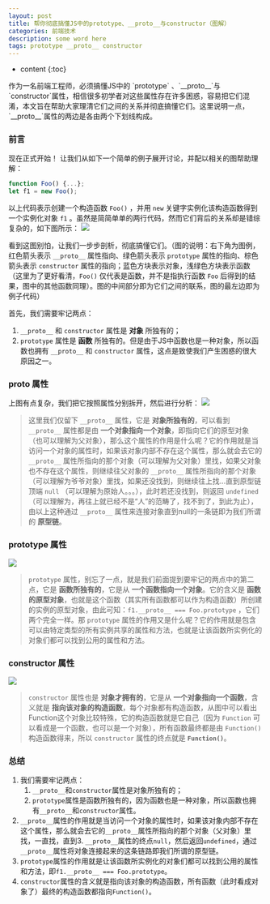 ```yaml
---
layout: post
title: 帮你彻底搞懂JS中的prototype、__proto__与constructor（图解）
categories: 前端技术
description: some word here
tags: prototype __proto__ constructor
---
```

* content
{:toc}
<div class="postImg" style="background-image:url(https://likonion-1254082995.cos.ap-chengdu.myqcloud.com/media/2017-10-22_133351.jpg)"></div>
作为一名前端工程师，必须搞懂JS中的 `prototype` 、`__proto__`与`constructor`属性，相信很多初学者对这些属性存在许多困惑，容易把它们混淆，本文旨在帮助大家理清它们之间的关系并彻底搞懂它们。这里说明一点，`__proto__`属性的两边是各由两个下划线构成。




### 前言

现在正式开始！ 让我们从如下一个简单的例子展开讨论，并配以相关的图帮助理解：
```js
function Foo() {...};
let f1 = new Foo();
```
以上代码表示创建一个构造函数 `Foo()` ，并用 `new` 关键字实例化该构造函数得到一个实例化对象 `f1` 。虽然是简简单单的两行代码，然而它们背后的关系却是错综复杂的，如下图所示：
![](https://likonion-1254082995.cos.ap-chengdu.myqcloud.com/media/20180726092835731.png)

看到这图别怕，让我们一步步剖析，彻底搞懂它们。（图的说明：右下角为图例，红色箭头表示 `__proto__` 属性指向、绿色箭头表示 `prototype` 属性的指向、棕色箭头表示 `constructor` 属性的指向；蓝色方块表示对象，浅绿色方块表示函数（这里为了更好看清，`Foo()` 仅代表是函数，并不是指执行函数 `Foo` 后得到的结果，图中的其他函数同理）。图的中间部分即为它们之间的联系，图的最左边即为例子代码）


首先，我们需要牢记两点：
1. `__proto__` 和 `constructor` 属性是 **对象** 所独有的；
2. `prototype` 属性是 **函数** 所独有的。但是由于JS中函数也是一种对象，所以函数也拥有 `__proto__` 和 `constructor` 属性，这点是致使我们产生困惑的很大原因之一。

### __proto__ 属性

上图有点复杂，我们把它按照属性分别拆开，然后进行分析：
![](https://likonion-1254082995.cos.ap-chengdu.myqcloud.com/media/20180725213654251.png)

> 这里我们仅留下 `__proto__` 属性，它是 **对象所独有的**，可以看到 `__proto__` 属性都是由 **一个对象指向一个对象**，即指向它们的原型对象（也可以理解为父对象），那么这个属性的作用是什么呢？它的作用就是当访问一个对象的属性时，如果该对象内部不存在这个属性，那么就会去它的 `__proto__` 属性所指向的那个对象（可以理解为父对象）里找，如果父对象也不存在这个属性，则继续往父对象的 `__proto__` 属性所指向的那个对象（可以理解为爷爷对象）里找，如果还没找到，则继续往上找…直到原型链顶端 `null` （可以理解为原始人。。。），此时若还没找到，则返回 `undefined` （可以理解为，再往上就已经不是“人”的范畴了，找不到了，到此为止），由以上这种通过 `__proto__` 属性来连接对象直到null的一条链即为我们所谓的 **原型链**。

### prototype 属性

![](https://likonion-1254082995.cos.ap-chengdu.myqcloud.com/media/20180725215624971.png)

> `prototype` 属性，别忘了一点，就是我们前面提到要牢记的两点中的第二点，它是 **函数所独有的**，它是从 **一个函数指向一个对象**。它的含义是 **函数的原型对象**，也就是这个函数（其实所有函数都可以作为构造函数）所创建的实例的原型对象，由此可知：`f1.__proto__ === Foo.prototype` ，它们两个完全一样。那 `prototype` 属性的作用又是什么呢？它的作用就是包含可以由特定类型的所有实例共享的属性和方法，也就是让该函数所实例化的对象们都可以找到公用的属性和方法。

### constructor 属性

![](https://likonion-1254082995.cos.ap-chengdu.myqcloud.com/media/20180726092751467.png)

> `constructor` 属性也是 **对象才拥有的**，它是从 **一个对象指向一个函数**，含义就是 **指向该对象的构造函数**，每个对象都有构造函数，从图中可以看出Function这个对象比较特殊，它的构造函数就是它自己（因为 `Function` 可以看成是一个函数，也可以是一个对象），所有函数最终都是由 `Function()` 构造函数得来，所以 `constructor` 属性的终点就是 **`Function()`**。

### 总结

1. 我们需要牢记两点：
    1. `__proto__`和`constructor`属性是对象所独有的；
    2. `prototype`属性是函数所独有的，因为函数也是一种对象，所以函数也拥有`__proto__`和`constructor`属性。
2. `__proto__`属性的作用就是当访问一个对象的属性时，如果该对象内部不存在这个属性，那么就会去它的`__proto__`属性所指向的那个对象（父对象）里找，一直找，直到3. `__proto__`属性的终点`null`，然后返回`undefined`，通过`__proto__`属性将对象连接起来的这条链路即我们所谓的原型链。
3. `prototype`属性的作用就是让该函数所实例化的对象们都可以找到公用的属性和方法，即`f1.__proto__ === Foo.prototype`。
4. `constructor`属性的含义就是指向该对象的构造函数，所有函数（此时看成对象了）最终的构造函数都指向`Function()`。

